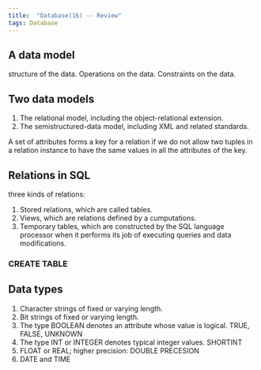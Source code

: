 ```yaml
---
title:  "Database(16) -- Review"
tags: Database
---
```


## A data model

structure of the data. Operations on the data. Constraints on the data.

## Two data models

1. The relational model, including the object-relational extension.
2. The semistructured-data model, including XML and related standards.

A set of attributes forms a key for a relation if we do not allow two tuples in a relation instance to have the same values in all the attributes of the key.

## Relations in SQL

three kinds of relations:

1. Stored relations, which are called tables.
2. Views, which are relations defined by a cumputations.
3. Temporary tables, which are constructed by the SQL language processor when it performs its job of executing queries and data modifications.

### CREATE TABLE

## Data types

1. Character strings of fixed or varying length.
2. Bit strings of fixed or varying length.
3. The type BOOLEAN denotes an attribute whose value is logical. TRUE, FALSE, UNKNOWN
4. The type INT or INTEGER denotes typical integer values. SHORTINT
5. FLOAT or REAL; higher precision: DOUBLE PRECESION
6. DATE and TIME

